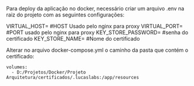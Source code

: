 Para deploy da aplicação no docker, necessário criar um arquivo .env na raiz do projeto com as seguintes configurações:

VIRTUAL_HOST= #HOST Usado pelo nginx para proxy
VIRTUAL_PORT= #PORT usado pelo nginx para proxy
KEY_STORE_PASSWORD= #senha do certificado
KEY_STORE_NAME= #Nome do certificado


Alterar no arquivo docker-compose.yml o caminho da pasta que contém o certificado:

    volumes:
      - D:/Projetos/Docker/Projeto Arquitetura/certificados/.lucaslabs:/app/resources
